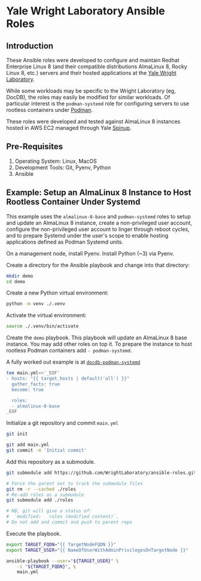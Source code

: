 # Yale Wright Laboratory Ansible Roles

## Introduction

These Ansible roles were developed to configure and maintain Redhat Enterprise Linux 8 (and their compatible distributions AlmaLinux 8, Rocky Linux 8, etc.) servers and their hosted applications at the [Yale Wright Laboratory](https://wlab.yale.edu).

While some workloads may be specific to the Wright Laboratory (eg, DocDB), the roles may easily be modified for similar workloads.
Of particular interest is the `podman-systemd` role for configuring servers to use rootless containers under [Podman](https://podman.io/).

These roles were developed and tested against AlmaLinux 8 instances hosted in AWS EC2 managed through Yale [Spinup](https://spinup.yalepages.org/).

## Pre-Requisites

1. Operating System: Linux, MacOS
2. Development Tools: Git, Pyenv, Python
3. Ansible

## Example: Setup an AlmaLinux 8 Instance to Host Rootless Container Under Systemd

This example uses the `almalinux-8-base` and `podman-systemd` roles to setup and update an AlmaLinux 8 instance, create a non-privileged user account, configure the non-privileged user account to linger through reboot cycles, and to prepare Systemd under the user's scope to enable hosting applications defined as Podman Systemd units.

On a management node, install Pyenv.
Install Python (~3) via Pyenv.

Create a directory for the Ansible playbook and change into that directory:

```bash
mkdir demo
cd demo
```

Create a new Python virtual environment:

```bash
python -m venv ./.venv
```

Activate the virtual environment:

```bash
source ./.venv/bin/activate
```

Create the `demo` playbook.
This playbook will update an AlmaLinux 8 base instance.
You may add other roles on top it.
To prepare the instance to host rootless Podman containers add `- podman-systemd`.

A fully worked out example is at [`docdb-podman-systemd`](https://github.com/WrightLaboratory/docdb-podman-systemd.git)

```bash
tee main.yml<<'_EOF'
- hosts: "{{ target_hosts | default('all') }}"
  gather_facts: true
  become: true

  roles:
  - almalinux-8-base
_EOF
```

Initialize a git repository and commit `main.yml`

```bash
git init

git add main.yml
git commit -m 'Initial commit'
```

Add this repository as a submodule.

```bash
git submodule add https://github.com/WrightLaboratory/ansible-roles.git ./roles

# Force the parent not to track the submodule files
git rm -r --cached ./roles
# Re-add roles as a submodule
git submodule add ./roles

# NB, git will give a status of:
#  `modified:   roles (modified content)`.
# Do not add and commit and push to parent repo
```

Execute the playbook.

```bash
export TARGET_FQDN="{{ TargetNodeFQDN }}"
export TARGET_USER="{{ NameOfUserWithAdminPrivilegesOnTargetNode }}"

ansible-playbook --user="${TARGET_USER}" \
    -i "${TARGET_FQDN}", \
    main.yml
```